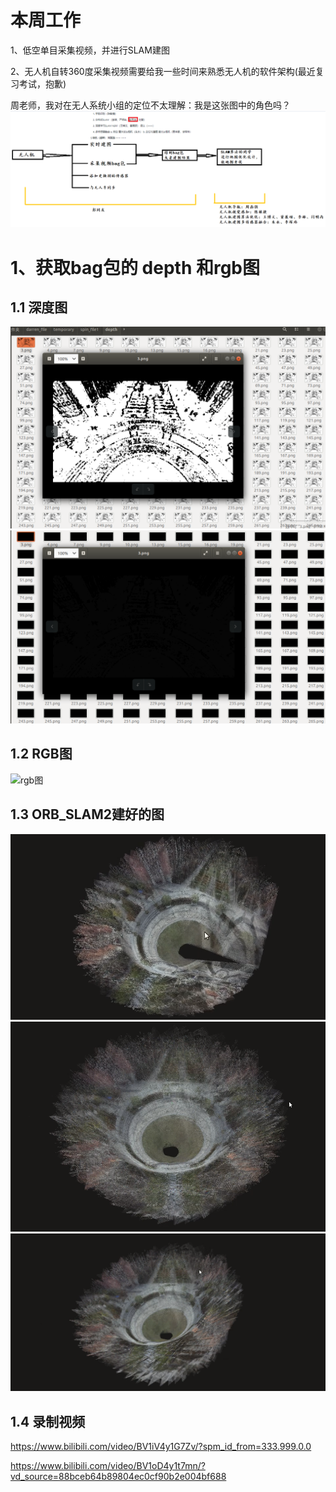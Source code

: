 # 本周工作
1、低空单目采集视频，并进行SLAM建图

2、无人机自转360度采集视频需要给我一些时间来熟悉无人机的软件架构(最近复习考试，抱歉)

周老师，我对在无人系统小组的定位不太理解：我是这张图中的角色吗？
![深度图](https://github.com/MOSEAA/ZYJ-Group/blob/main/darren_pty/pic/1666869105(1).jpg)





# 1、获取bag包的 depth 和rgb图
## 1.1 深度图
![深度图](https://github.com/ZJUT-IoCS-MAS/darren_pty/blob/main/1-UAV_SLAM_PRJ/1-pic/%E6%B7%B1%E5%BA%A6%E5%9B%BE.png)
![深度图](https://github.com/ZJUT-IoCS-MAS/darren_pty/blob/main/1-UAV_SLAM_PRJ/1-pic/%E6%B7%B1%E5%BA%A6%E5%9B%BE2.png)

## 1.2 RGB图
![rgb图]( https://github.com/ZJUT-IoCS-MAS/darren_pty/blob/main/1-UAV_SLAM_PRJ/1-pic/RGB%E5%9B%BE.png)

## 1.3 ORB_SLAM2建好的图
![rgb图]( https://github.com/ZJUT-IoCS-MAS/darren_pty/blob/main/1-UAV_SLAM_PRJ/1-pic/mapping_0.png)
![rgb图]( https://github.com/ZJUT-IoCS-MAS/darren_pty/blob/main/1-UAV_SLAM_PRJ/1-pic/mapping0.png)
![rgb图]( https://github.com/ZJUT-IoCS-MAS/darren_pty/blob/main/1-UAV_SLAM_PRJ/1-pic/mapping.png)


## 1.4 录制视频
https://www.bilibili.com/video/BV1iV4y1G7Zv/?spm_id_from=333.999.0.0

https://www.bilibili.com/video/BV1oD4y1t7mn/?vd_source=88bceb64b89804ec0cf90b2e004bf688


